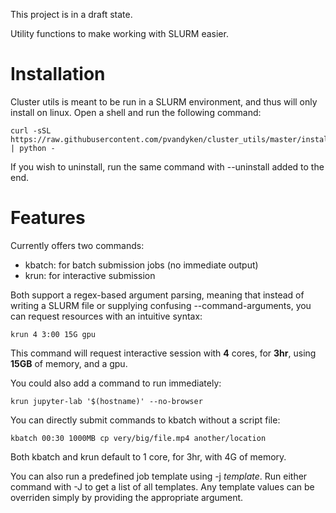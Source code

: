 This project is in a draft state.

Utility functions to make working with SLURM easier. 

# Installation
Cluster utils is meant to be run in a SLURM environment, and thus will only install on linux. Open a shell and run the following command:

```
curl -sSL https://raw.githubusercontent.com/pvandyken/cluster_utils/master/install_cluster_utils.py | python -
```

If you wish to uninstall, run the same command with --uninstall added to the end.

# Features
Currently offers two commands:
* kbatch: for batch submission jobs (no immediate output)
* krun: for interactive submission

Both support a regex-based argument parsing, meaning that instead of writing a SLURM file or supplying confusing --command-arguments, you can request resources with an intuitive syntax:

```
krun 4 3:00 15G gpu 
```
This command will request interactive session with __4__ cores, for __3hr__, using __15GB__ of memory, and a gpu.

You could also add a command to run immediately:
```
krun jupyter-lab '$(hostname)' --no-browser
```

You can directly submit commands to kbatch without a script file:

```
kbatch 00:30 1000MB cp very/big/file.mp4 another/location
```

Both kbatch and krun default to 1 core, for 3hr, with 4G of memory.

You can also run a predefined job template using -j _template_. Run either command with -J to get a list of all templates. Any template values can be overriden simply by providing the appropriate argument.

